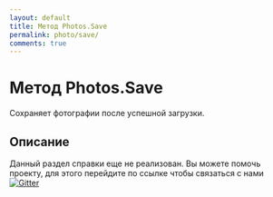```yaml
---
layout: default
title: Метод Photos.Save
permalink: photo/save/
comments: true
---
```

# Метод Photos.Save
Сохраняет фотографии после успешной загрузки.

## Описание
Данный раздел справки еще не реализован. Вы  можете помочь проекту, для этого перейдите по ссылке чтобы связаться с нами [![Gitter](https://badges.gitter.im/Join%20Chat.svg)](https://gitter.im/vknet/vk?utm_source=badge&utm_medium=badge&utm_campaign=pr-badge)
